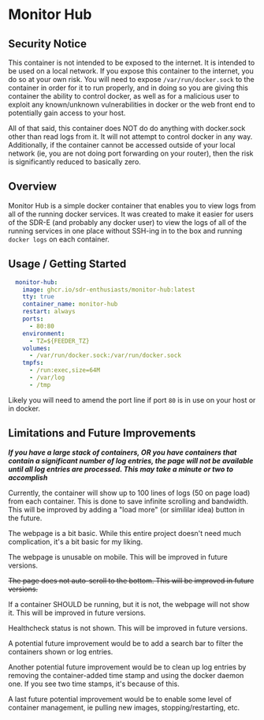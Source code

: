 # Monitor Hub

## Security Notice

This container is not intended to be exposed to the internet. It is intended to be used on a local network. If you expose this container to the internet, you do so at your own risk. You will need to expose `/var/run/docker.sock` to the container in order for it to run properly, and in doing so you are giving this container the ability to control docker, as well as for a malicious user to exploit any known/unknown vulnerabilities in docker or the web front end to potentially gain access to your host.

All of that said, this container does NOT do do anything with docker.sock other than read logs from it. It will not attempt to control docker in any way. Additionally, if the container cannot be accessed outside of your local network (ie, you are not doing port forwarding on your router), then the risk is significantly reduced to basically zero.

## Overview

Monitor Hub is a simple docker container that enables you to view logs from all of the running docker services. It was created to make it easier for users of the SDR-E (and probably any docker user) to view the logs of all of the running services in one place without SSH-ing in to the box and running `docker logs` on each container.

## Usage / Getting Started

```yaml
  monitor-hub:
    image: ghcr.io/sdr-enthusiasts/monitor-hub:latest
    tty: true
    container_name: monitor-hub
    restart: always
    ports:
      - 80:80
    environment:
      - TZ=${FEEDER_TZ}
    volumes:
      - /var/run/docker.sock:/var/run/docker.sock
    tmpfs:
      - /run:exec,size=64M
      - /var/log
      - /tmp
```

Likely you will need to amend the port line if port `80` is in use on your host or in docker.

## Limitations and Future Improvements

***If you have a large stack of containers, OR you have containers that contain a significant number of log entries, the page will not be available until all log entries are processed. This may take a minute or two to accomplish***

Currently, the container will show up to 100 lines of logs (50 on page load) from each container. This is done to save infinite scrolling and bandwidth. This will be improved by adding a "load more" (or simililar idea) button in the future.

The webpage is a bit basic. While this entire project doesn't need much complication, it's a bit basic for my liking.

The webpage is unusable on mobile. This will be improved in future versions.

~~The page does not auto-scroll to the bottom. This will be improved in future versions.~~

If a container SHOULD be running, but it is not, the webpage will not show it. This will be improved in future versions.

Healthcheck status is not shown. This will be improved in future versions.

A potential future improvement would be to add a search bar to filter the containers shown or log entries.

Another potential future improvement would be to clean up log entries by removing the container-added time stamp and using the docker daemon one. If you see two time stamps, it's because of this.

A last future potential improvement would be to enable some level of container management, ie pulling new images, stopping/restarting, etc.
